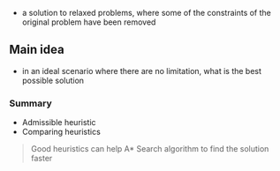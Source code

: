 - a solution to relaxed problems, where some of the constraints of the original problem have been removed

## Main idea
- in an ideal scenario where there are no limitation, what is the best possible solution

### Summary
- Admissible heuristic
- Comparing heuristics
> Good heuristics can help A* Search algorithm to find the solution faster